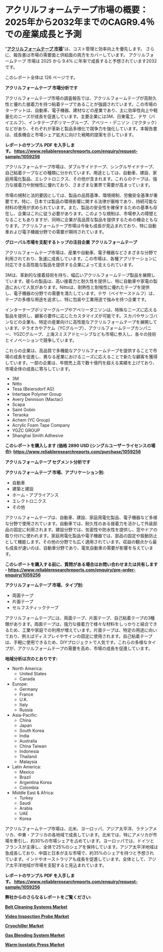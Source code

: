 <p><h1>アクリルフォームテープ市場の概要：2025年から2032年までのCAGR9.4％での産業成長と予測</h1></p><p>&ldquo;<strong><a href="https://www.reliableresearchreports.com/acrylic-foam-tape-r1059256?utm_campaign=107&utm_medium=9&utm_source=Github&utm_content=ia&utm_term=21022025&utm_id=acrylic-foam-tape">アクリルフォームテープ 市場</a></strong>&rdquo;は、コスト管理と効率向上を優先します。 さらに、報告書は市場の需要面と供給面の両方をカバーしています。 アクリルフォームテープ 市場は 2025 から 9.4% に年率で成長すると予想されています2032 です。</p>
<p>このレポート全体は 126 ページです。</p>
<p><strong>アクリルフォームテープ 市場分析です</strong></p>
<p><p>アクリルフォームテープ市場の調査報告では、アクリルフォームテープが高耐久性と優れた接着力を持つ粘着テープであることが強調されています。この市場のターゲットは、自動車、電子機器、建材などの産業であり、主に効率性向上や軽量化のニーズが成長を促進しています。主要企業には3M、日東電工、テサ（バイエルフ）、インタテープポリマーグループ、アベリー・デニソン（マクタック）などがあり、それぞれが革新と製品多様化で競争力を強化しています。本報告書は、成長機会と市場シェア拡大に向けた戦略的提案を示しています。</p></p>
<p><strong>レポートのサンプル PDF を入手します。&nbsp;<a href="https://www.reliableresearchreports.com/enquiry/request-sample/1059256?utm_campaign=107&utm_medium=9&utm_source=Github&utm_content=ia&utm_term=21022025&utm_id=acrylic-foam-tape">https://www.reliableresearchreports.com/enquiry/request-sample/1059256</a></strong></p>
<p><p>アクリルフォームテープ市場は、ダブルサイドテープ、シングルサイドテープ、自己粘着テープなどの種類に分かれています。用途としては、自動車、建設、家庭用電化製品、エレクトロニクス、その他が含まれます。これらのテープは、強力な接着力や耐候性に優れており、さまざまな業界で需要が高まっています。</p><p>市場の規制と法的要因としては、製品の品質基準、環境規制、労働安全基準が重要です。特に、日本では製品の環境影響に関する法律が厳格であり、持続可能な材料の使用が求められています。また、製品の安全性を確保するための基準も存在し、企業はこれに従う必要があります。このような規制は、市場参入の障壁となることもありますが、同時に企業が高品質な製品を提供するための機会ともなります。アクリルフォームテープ市場は今後も成長が見込まれており、特に自動車および電子機器分野での需要が期待されています。</p></p>
<p><strong>グローバル市場を支配するトップの注目企業 アクリルフォームテープ</strong></p>
<p><p>アクリルフォームテープ市場は、産業や自動車、電子機器などさまざまな分野で利用されており、急速に成長しています。この市場は、各種アプリケーションに対応できる高性能な製品を提供する企業によって支えられています。</p><p>3Mは、革新的な接着技術を持ち、幅広いアクリルフォームテープ製品を展開しています。彼らの製品は、高い接着力と耐久性を提供し、特に自動車や家電の製造において人気があります。Nittoは、耐熱性と耐候性に優れたテープを提供し、電子機器の分野での需要を満たしています。テサ（ベイヤースドルフ）は、テープの多様な用途を追求し、特に包装や工業用途で強みを持つ企業です。</p><p>インターテープポリマーグループやアベリーダニソンは、特殊なニーズに応える製品を提供し、顧客の要件に応じたカスタマイズが可能です。スカパやサンゴバンなどの企業も、特定の産業向けに高性能なアクリルフォームテープを展開しています。テラオカやアケム（YCグループ）、アクリルフォームテープカンパニー、YGZCグループ、上海スミスアドヒーシブなども市場に参入し、各々の技術とイノベーションで競争しています。</p><p>これらの企業は、高品質で多機能なアクリルフォームテープを提供することで市場の成長を促進し、異なる産業におけるニーズに応えることで新たな顧客を獲得しています。一部の企業は、年間売上高で数十億円を超える実績を上げており、市場全体の成長に寄与しています。</p></p>
<p><ul><li>3M</li><li>Nitto</li><li>Tesa (Beiersdorf AG)</li><li>Intertape Polymer Group</li><li>Avery Dennison (Mactac)</li><li>Scapa</li><li>Saint Gobin</li><li>Teraoka</li><li>Achem (YC Group)</li><li>Acrylic Foam Tape Company</li><li>YGZC GROUP</li><li>Shanghai Smith Adhesive</li></ul></p>
<p><strong>このレポートを購入します (価格 2890 USD (シングルユーザーライセンスの場合):&nbsp;<a href="https://www.reliableresearchreports.com/purchase/1059256?utm_campaign=107&utm_medium=9&utm_source=Github&utm_content=ia&utm_term=21022025&utm_id=acrylic-foam-tape">https://www.reliableresearchreports.com/purchase/1059256</a></strong></p>
<p><strong>アクリルフォームテープ セグメント分析です</strong></p>
<p><strong>アクリルフォームテープ 市場、アプリケーション別:</strong></p>
<p><ul><li>自動車</li><li>建築と建設</li><li>ホーム・アプライアンス</li><li>エレクトロニクス</li><li>その他</li></ul></p>
<p><p>アクリルフォームテープは、自動車、建設、家庭用電化製品、電子機器など多様な分野で使用されています。自動車では、耐久性のある接着力を活かして外装部品の固定に利用されます。建設分野では、気密性や防水性を提供し、窓やドアの取り付けに使われます。家庭用電化製品や電子機器では、部品の固定や振動防止として機能します。その他の分野でも広く適用されています。収益の観点から最も成長が速いのは、自動車分野であり、電気自動車の需要が影響を与えています。</p></p>
<p><strong>このレポートを購入する前に、質問がある場合はお問い合わせまたは共有します - <a href="https://www.reliableresearchreports.com/enquiry/pre-order-enquiry/1059256?utm_campaign=107&utm_medium=9&utm_source=Github&utm_content=ia&utm_term=21022025&utm_id=acrylic-foam-tape">https://www.reliableresearchreports.com/enquiry/pre-order-enquiry/1059256</a></strong></p>
<p><strong>アクリルフォームテープ 市場、タイプ別:</strong></p>
<p><ul><li>両面テープ</li><li>片面テープ</li><li>セルフスティックテープ</li></ul></p>
<p><p>アクリルフォームテープには、両面テープ、片面テープ、自己粘着テープの3種類があります。両面テープは、強力な接着力で様々な材料をしっかりと結合できるため、工業や家庭での利用が増えています。片面テープは、特定の用途に向いており、例えばディスプレイやサインの固定に使用されます。自己粘着テープは、手軽に使用できるため、DIYプロジェクトで人気です。これらの多様なタイプが、アクリルフォームテープの需要を高め、市場の成長を促進しています。</p></p>
<p><strong>地域分析は次のとおりです:</strong></p>
<p><ul>
    <li>
        North America:
        <ul>
            <li>United States</li>
            <li>Canada</li>
        </ul>
    </li>
    <li>
        Europe:
        <ul>
            <li>Germany</li>
            <li>France</li>
            <li>U.K.</li>
            <li>Italy</li>
            <li>Russia</li>
        </ul>
    </li>
    <li>
        Asia-Pacific:
        <ul>
            <li>China</li>
            <li>Japan</li>
            <li>South Korea</li>
            <li>India</li>
            <li>Australia</li>
            <li>China Taiwan</li>
            <li>Indonesia</li>
            <li>Thailand</li>
            <li>Malaysia</li>
        </ul>
    </li>
    <li>
        Latin America:
        <ul>
            <li>Mexico</li>
            <li>Brazil</li>
            <li>Argentina Korea</li>
            <li>Colombia</li>
        </ul>
    </li>
    <li>
        Middle East & Africa:
        <ul>
            <li>Turkey</li>
            <li>Saudi</li>
            <li>Arabia</li>
            <li>UAE</li>
            <li>Korea</li>
        </ul>
    </li>
    </ul></p>
<p><p>アクリルフォームテープ市場は、北米、ヨーロッパ、アジア太平洋、ラテンアメリカ、中東・アフリカの各地域で成長しています。北米では、特にアメリカが市場を牽引し、約30%の市場シェアを占めています。ヨーロッパでは、ドイツとフランスが主導し、全体で25%のシェアを保持しています。アジア太平洋地域は急成長しており、中国と日本が主な市場で、約35%のシェアを持つと予想されています。インドやオーストラリアも成長を促進しています。全体として、アジア太平洋地域が市場を支配すると見込まれています。</p></p>
<p><strong>レポートのサンプル PDF を入手します。&nbsp;<a href="https://www.reliableresearchreports.com/enquiry/request-sample/1059256?utm_campaign=107&utm_medium=9&utm_source=Github&utm_content=ia&utm_term=21022025&utm_id=acrylic-foam-tape">https://www.reliableresearchreports.com/enquiry/request-sample/1059256</a></strong></p>
<p><strong></strong></p>
<p><strong></strong></p>
<p><strong></strong></p>
<p><strong></strong></p>
<p><strong>弊社からのさらなるレポートをご覧ください:</strong></p>
<p><strong><p><a href="https://github.com/lalolatiot/Market-Research-Report-List-1/blob/main/belt-cleaning-systems-market.md?utm_campaign=107&utm_medium=9&utm_source=Github&utm_content=ia&utm_term=21022025&utm_id=acrylic-foam-tape">Belt Cleaning Systems Market</a></p><p><a href="https://github.com/ternainglin/Market-Research-Report-List-1/blob/main/video-inspection-probe-market.md?utm_campaign=107&utm_medium=9&utm_source=Github&utm_content=ia&utm_term=21022025&utm_id=acrylic-foam-tape">Video Inspection Probe Market</a></p><p><a href="https://github.com/saaindosya/Market-Research-Report-List-1/blob/main/cryochiller-market.md?utm_campaign=107&utm_medium=9&utm_source=Github&utm_content=ia&utm_term=21022025&utm_id=acrylic-foam-tape">Cryochiller Market</a></p><p><a href="https://github.com/penglatilles/Market-Research-Report-List-1/blob/main/gas-blending-system-market.md?utm_campaign=107&utm_medium=9&utm_source=Github&utm_content=ia&utm_term=21022025&utm_id=acrylic-foam-tape">Gas Blending System Market</a></p><p><a href="https://github.com/zurubting/Market-Research-Report-List-1/blob/main/warm-isostatic-press-market.md?utm_campaign=107&utm_medium=9&utm_source=Github&utm_content=ia&utm_term=21022025&utm_id=acrylic-foam-tape">Warm Isostatic Press Market</a></p></strong></p>